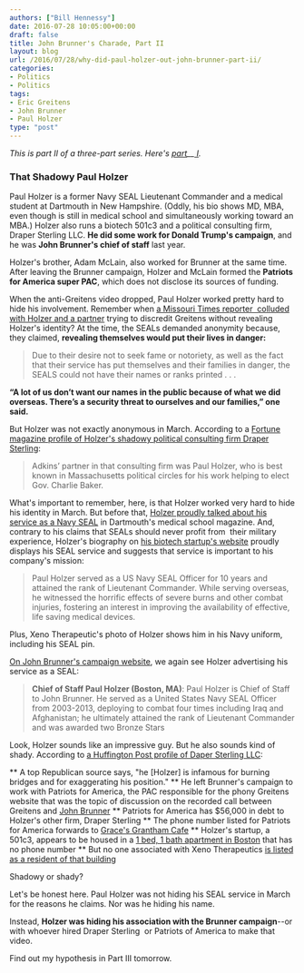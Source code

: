 ```yaml
---
authors: ["Bill Hennessy"]
date: 2016-07-28 10:05:00+00:00
draft: false
title: John Brunner's Charade, Part II
layout: blog
url: /2016/07/28/why-did-paul-holzer-out-john-brunner-part-ii/
categories:
- Politics
- Politics
tags:
- Eric Greitens
- John Brunner
- Paul Holzer
type: "post"
---
```


_This is part II of a three-part series. Here's [part](https://hennessysview.com/?p=20091)__[ I](https://hennessysview.com/?p=20091&preview=true)._



### That Shadowy Paul Holzer



Paul Holzer is a former Navy SEAL Lieutenant Commander and a medical student at Dartmouth in New Hampshire. (Oddly, his bio shows MD, MBA, even though is still in medical school and simultaneously working toward an MBA.) Holzer also runs a biotech 501c3 and a political consulting firm, Draper Sterling LLC. **He did some work for Donald Trump's campaign**, and he was **John Brunner's chief of staff** last year.

Holzer's brother, Adam McLain, also worked for Brunner at the same time. After leaving the Brunner campaign, Holzer and McLain formed the **Patriots for America super PAC**, which does not disclose its sources of funding.

When the anti-Greitens video dropped, Paul Holzer worked pretty hard to hide his involvement. Remember when [a Missouri Times reporter  colluded with Holzer and a partner](https://web.archive.org/web/20160417001336/https://themissouritimes.com/27600/navy-seals-claim-credit-for-video-critical-of-greitens/) trying to discredit Greitens without revealing Holzer's identity? At the time, the SEALs demanded anonymity because, they claimed, **revealing themselves would put their lives in danger:**



> Due to their desire not to seek fame or notoriety, as well as the fact that their service has put themselves and their families in danger, the SEALS could not have their names or ranks printed . . .

**“A lot of us don’t want our names in the public because of what we did overseas. There’s a security threat to ourselves and our families,” one said.**



But Holzer was not exactly anonymous in March. According to a [Fortune magazine profile of Holzer's shadowy political consulting firm Draper Sterling](https://fortune.com/2016/06/21/trump-mad-men/):



> Adkins’ partner in that consulting firm was Paul Holzer, who is best known in Massachusetts political circles for his work helping to elect Gov. Charlie Baker.



What's important to remember, here, is that Holzer worked very hard to hide his identity in March. But before that, [Holzer proudly talked about his service as a Navy SEAL](https://geiselmed.dartmouth.edu/news/2015/paul-holzer-a-long-winding-road-to-medicine/) in Dartmouth's medical school magazine. And, contrary to his claims that SEALs should never profit from  their military experience, Holzer's biography on [his biotech startup's website](https://xenotherapeutics.org/our-team/) proudly displays his SEAL service and suggests that service is important to his company's mission:



> Paul Holzer served as a US Navy SEAL Officer for 10 years and attained the rank of Lieutenant Commander. While serving overseas, he witnessed the horrific effects of severe burns and other combat injuries, fostering an interest in improving the availability of effective, life saving medical devices.



Plus, Xeno Therapeutic's photo of Holzer shows him in his Navy uniform, including his SEAL pin.

[On John Brunner's campaign website](https://themissouritimes.com/19647/missourians-for-john-brunner-announces-formation-of-campaign-team/), we again see Holzer advertising his service as a SEAL:



> **Chief of Staff Paul Holzer (Boston, MA)**: Paul Holzer is Chief of Staff to John Brunner. He served as a United States Navy SEAL Officer from 2003-2013, deploying to combat four times including Iraq and Afghanistan; he ultimately attained the rank of Lieutenant Commander and was awarded two Bronze Stars



Look, Holzer sounds like an impressive guy. But he also sounds kind of shady. According to [a Huffington Post profile of Daper Sterling LLC](https://www.huffingtonpost.com/entry/donald-trump-sterling_us_5769630be4b099a77b6e548f):




** A top Republican source says, "he [Holzer] is infamous for burning bridges and for exaggerating his position."
** He left Brunner's campaign to work with Patriots for America, the PAC responsible for the phony Greitens website that was the topic of discussion on the recorded call between Greitens and [John Brunner](https://hennessysview.com/2015/11/24/john-the-weasel-brunner/)
** Patriots for America has $56,000 in debt to Holzer's other firm, Draper Sterling
** The phone number listed for Patriots for America forwards to [Grace's Grantham Cafe](https://gracesnh.com/)
** Holzer's startup, a 501c3, appears to be housed in a [1 bed, 1 bath apartment in Boston](https://www.zillow.com/homedetails/164-Prince-St-Boston-MA-02113/59179445_zpid/) that has no phone number
** But no one associated with Xeno Therapeutics [is listed as a resident of that building](https://hauziz.com/location/5653258f86856380f6acb4cb)


Shadowy or shady?

Let's be honest here. Paul Holzer was not hiding his SEAL service in March for the reasons he claims. Nor was he hiding his name.

Instead, **Holzer was hiding his association with the Brunner campaign**--or with whoever hired Draper Sterling  or Patriots of America to make that video.

Find out my hypothesis in Part III tomorrow.



### 
